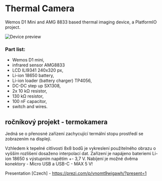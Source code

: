 # Thermal Camera
 Wemos D1 Mini and AMG 8833 based thermal imaging device, a PlatformIO project.

![Device preview](https://i.imgur.com/qcGjsOs.jpg)
<h3>Part list:</h3>
<ul>
	<li>Wemos D1 mini,</li>
	<li>infrared sensor AMG8833</li>
	<li>LCD ILI9341 240x320 px,</li>
	<li>Li-ion 18650 battery,</li>
	<li>Li-ion loader (battery charger) TP4056,</li>
	<li>DC-DC step up SX1308,</li>
	<li>2x 10 kΩ resistor,</li>
	<li>130 kΩ resistor,</li>
	<li>100 nF capacitor,</li>
	<li>switch and wires.</li>
</ul>

<h2>ročníkový projekt - termokamera</h2>
<p>Jedná se o přenosné zařízení zachycující termální stopu prostředí se zobrazením na displeji.</p>
<p>Vzhledem k tepelné citlivosti 8x8 bodů je vykreslení použitelného obrazu o vyšším rozlišení dosaženo interpolací dat.
Zařízení je napájeno bateriemi Li-ion 18650 s výstupním napětím +- 3,7 V.
Nabíjení je možné dvěma konektory  - Micro USB a USB-C - MAX 5 V!</p>

Presentation [Czech] - https://prezi.com/p/vnomt9wigawh/?present=1
